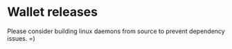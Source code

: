 # Wallet releases

Please consider building linux daemons from source to prevent dependency issues. =)
